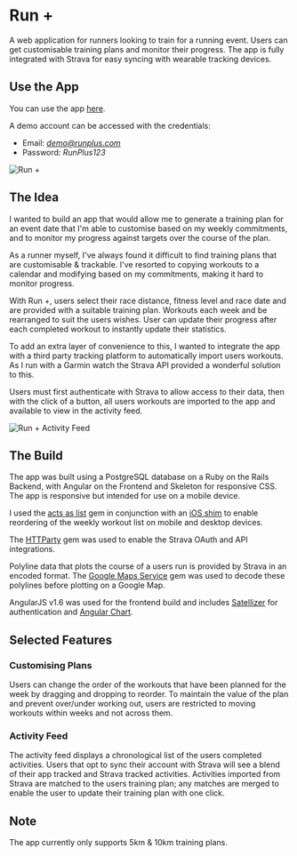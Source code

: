 # Run +
A web application for runners looking to train for a running event. Users can get customisable training plans and monitor their progress. The app is fully integrated with Strava for easy syncing with wearable tracking devices.

## Use the App
You can use the app [here](https://run-plus.herokuapp.com).

A demo account can be accessed with the credentials:

* Email: *demo@runplus.com*
* Password: *RunPlus123*

![Run +](https://run-plus.herokuapp.com/images/run-plus.png)

## The Idea
I wanted to build an app that would allow me to generate a training plan for an event date that I'm able to customise based on my weekly commitments, and to monitor my progress against targets over the course of the plan.

As a runner myself, I've always found it difficult to find training plans that are customisable &amp; trackable. I've resorted to copying workouts to a calendar and modifying based on my commitments, making it hard to monitor progress.

With Run +, users select their race distance, fitness level and race date and are provided with a suitable training plan. Workouts each week and be rearranged to suit the users wishes. User can update their progress after each completed workout to instantly update their statistics.

To add an extra layer of convenience to this, I wanted to integrate the app with a third party tracking platform to automatically import users workouts. As I run with a Garmin watch the Strava API provided a wonderful solution to this.

Users must first authenticate with Strava to allow access to their data, then with the click of a button, all users workouts are imported to the app and available to view in the activity feed.   

![Run + Activity Feed](https://run-plus.herokuapp.com/images/run-plus-feed.png)

## The Build
The app was built using a PostgreSQL database on a Ruby on the Rails Backend, with Angular on the Frontend and Skeleton for responsive CSS. The app is responsive but intended for use on a mobile device.

I used the [acts as list](https://github.com/swanandp/acts_as_list) gem in conjunction with an [iOS shim](https://github.com/timruffles/ios-html5-drag-drop-shim) to enable reordering of the weekly workout list on mobile and desktop devices.

The [HTTParty](https://github.com/jnunemaker/httparty) gem was used to enable the Strava OAuth and API integrations.

Polyline data that plots the course of a users run is provided by Strava in an encoded format. The [Google Maps Service](https://github.com/edwardsamuel/google-maps-services-ruby) gem was used to decode these polylines before plotting on a Google Map.

AngularJS v1.6 was used for the frontend build and includes [Satellizer](https://github.com/sahat/satellizer) for authentication and [Angular Chart](https://jtblin.github.io/angular-chart.js/).

## Selected Features
### Customising Plans
Users can change the order of the workouts that have been planned for the week by dragging and dropping to reorder. To maintain the value of the plan and prevent over/under working out, users are restricted to moving workouts within weeks and not across them.


### Activity Feed
The activity feed displays a chronological list of the users completed activities. Users that opt to sync their account with Strava will see a blend of their app tracked and Strava tracked activities. Activities imported from Strava are matched to the users training plan; any matches are merged to enable the user to update their training plan with one click.

## Note
The app currently only supports 5km & 10km training plans.
